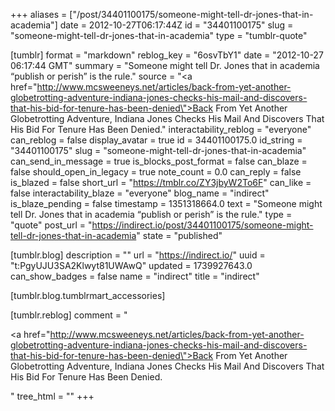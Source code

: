 +++
aliases = ["/post/34401100175/someone-might-tell-dr-jones-that-in-academia"]
date = 2012-10-27T06:17:44Z
id = "34401100175"
slug = "someone-might-tell-dr-jones-that-in-academia"
type = "tumblr-quote"

[tumblr]
format = "markdown"
reblog_key = "6osvTbY1"
date = "2012-10-27 06:17:44 GMT"
summary = "Someone might tell Dr. Jones that in academia “publish or perish” is the rule."
source = "<a href=\"http://www.mcsweeneys.net/articles/back-from-yet-another-globetrotting-adventure-indiana-jones-checks-his-mail-and-discovers-that-his-bid-for-tenure-has-been-denied\">Back From Yet Another Globetrotting Adventure, Indiana Jones Checks His Mail And Discovers That His Bid For Tenure Has Been Denied.</a>"
interactability_reblog = "everyone"
can_reblog = false
display_avatar = true
id = 34401100175.0
id_string = "34401100175"
slug = "someone-might-tell-dr-jones-that-in-academia"
can_send_in_message = true
is_blocks_post_format = false
can_blaze = false
should_open_in_legacy = true
note_count = 0.0
can_reply = false
is_blazed = false
short_url = "https://tmblr.co/ZY3jbyW2To6F"
can_like = false
interactability_blaze = "everyone"
blog_name = "indirect"
is_blaze_pending = false
timestamp = 1351318664.0
text = "Someone might tell Dr. Jones that in academia “publish or perish” is the rule."
type = "quote"
post_url = "https://indirect.io/post/34401100175/someone-might-tell-dr-jones-that-in-academia"
state = "published"

[tumblr.blog]
description = ""
url = "https://indirect.io/"
uuid = "t:PgyUJU3SA2Klwyt81UWAwQ"
updated = 1739927643.0
can_show_badges = false
name = "indirect"
title = "indirect"

[tumblr.blog.tumblrmart_accessories]

[tumblr.reblog]
comment = "<p><a href=\"http://www.mcsweeneys.net/articles/back-from-yet-another-globetrotting-adventure-indiana-jones-checks-his-mail-and-discovers-that-his-bid-for-tenure-has-been-denied\">Back From Yet Another Globetrotting Adventure, Indiana Jones Checks His Mail And Discovers That His Bid For Tenure Has Been Denied.</a></p>"
tree_html = ""
+++
